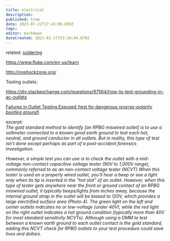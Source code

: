 ```yaml
---
title: electrical
description: 
published: true
date: 2023-07-22T17:43:09.093Z
tags: 
editor: markdown
dateCreated: 2021-01-27T23:20:04.070Z
---
```


related: [soldering](soldering.md)

https://www.fluke.com/en-us/learn

http://noshockzone.org/

Testing outlets:

https://diy.stackexchange.com/questions/97564/how-to-test-grounding-in-ac-outlets

[Failures in Outlet Testing Exposed (test for dangerous _reverse-polarity bootleg ground_)](https://www.ecmweb.com/construction/article/20897728/failures-in-outlet-testing-exposed)

excerpt: \
_The gold standard method to identify [an RPBG miswired outlet] is to use a voltmeter connected to a known good earth ground to test each hot, neutral, and ground conductor in all outlets. But in reality, this type of test isn’t done except perhaps as part of a post-accident forensics investigation._

_However, a simple test you can use is to check the outlet with a mid-voltage non-contact capacitive voltage tester (90V to 1,000V range), commonly referred to as an non-contact voltage tester (NCVT) When this tester is used on a properly wired outlet, you’ll hear a beep or see a light only when its tip is inserted in the “hot slot” of an outlet. However, when this type of tester gets anywhere near the front or ground contact of an RPBG miswired outlet, it typically beeps/lights from inches away, because the internal ground strap in the outlet will be biased to 120V, which provides a large electrified surface area (Photo 4). The green light on the left and center outlets indicates no or low-voltage (under 40V), while the red light on the right outlet indicates a hot ground condition (typically more than 40V for most standard sensitivity NCVTs). Although using a DMM to test between a known earth ground to each outlet contact is the gold standard, adding this NCVT check for RPBG outlets to your test procedure could save lives and dollars._
